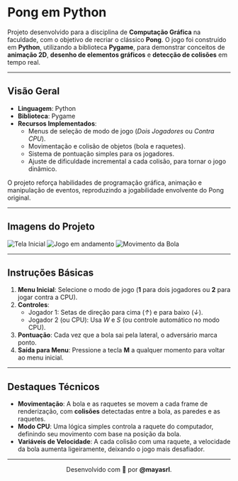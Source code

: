 # Pong em Python

Projeto desenvolvido para a disciplina de **Computação Gráfica** na faculdade, com o objetivo de recriar o clássico **Pong**. O jogo foi construído em **Python**, utilizando a biblioteca **Pygame**, para demonstrar conceitos de **animação 2D**, **desenho de elementos gráficos** e **detecção de colisões** em tempo real.

---

## Visão Geral

- **Linguagem**: Python  
- **Biblioteca**: Pygame  
- **Recursos Implementados**:
  - Menus de seleção de modo de jogo (*Dois Jogadores* ou *Contra CPU*).
  - Movimentação e colisão de objetos (bola e raquetes).
  - Sistema de pontuação simples para os jogadores.
  - Ajuste de dificuldade incremental a cada colisão, para tornar o jogo dinâmico.

O projeto reforça habilidades de programação gráfica, animação e manipulação de eventos, reproduzindo a jogabilidade envolvente do Pong original.

---

## Imagens do Projeto
 
![Tela Inicial](https://github.com/user-attachments/assets/0e296840-537e-4ba9-bb3e-2cacd5e6e94a)
![Jogo em andamento](https://github.com/user-attachments/assets/358d1e57-2ec0-4fe4-b4d1-6be9d4f6b307)
![Movimento da Bola](https://github.com/user-attachments/assets/251cce6d-7395-4d26-9972-6db5bdcfc01d)

---

## Instruções Básicas

1. **Menu Inicial**: Selecione o modo de jogo (**1** para dois jogadores ou **2** para jogar contra a CPU).  
2. **Controles**:
   - Jogador 1: Setas de direção para cima (*↑*) e para baixo (*↓*).  
   - Jogador 2 (ou CPU): Usa *W* e *S* (ou controle automático no modo CPU).  
3. **Pontuação**: Cada vez que a bola sai pela lateral, o adversário marca ponto.  
4. **Saída para Menu**: Pressione a tecla **M** a qualquer momento para voltar ao menu inicial.  

---

## Destaques Técnicos

- **Movimentação**: A bola e as raquetes se movem a cada frame de renderização, com **colisões** detectadas entre a bola, as paredes e as raquetes.  
- **Modo CPU**: Uma lógica simples controla a raquete do computador, definindo seu movimento com base na posição da bola.  
- **Variáveis de Velocidade**: A cada colisão com uma raquete, a velocidade da bola aumenta ligeiramente, deixando o jogo mais desafiador.  

---

<p align="center">
  Desenvolvido com 💛 por <strong>@mayasrl</strong>.
</p>

